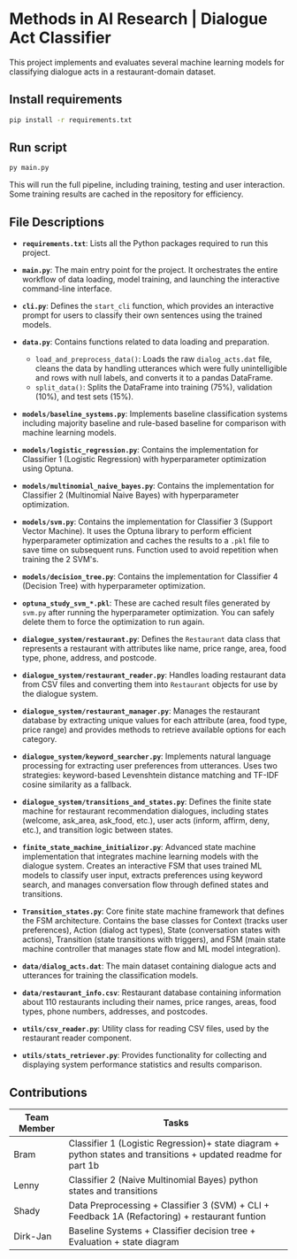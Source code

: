 # Methods in AI Research | Dialogue Act Classifier

This project implements and evaluates several machine learning models for classifying dialogue acts in a restaurant-domain dataset.

## Install requirements
```bash
pip install -r requirements.txt
```

## Run script
```bash
py main.py
```
This will run the full pipeline, including training, testing and user interaction. Some training results are cached in the repository for efficiency.

## File Descriptions

- **`requirements.txt`**: Lists all the Python packages required to run this project.
- **`main.py`**: The main entry point for the project. It orchestrates the entire workflow of data loading, model training, and launching the interactive command-line interface.
- **`cli.py`**: Defines the `start_cli` function, which provides an interactive prompt for users to classify their own sentences using the trained models.
- **`data.py`**: Contains functions related to data loading and preparation.
  - `load_and_preprocess_data()`: Loads the raw `dialog_acts.dat` file, cleans the data by handling utterances which were fully unintelligible and rows with null labels, and converts it to a pandas DataFrame.
  - `split_data()`: Splits the DataFrame into training (75%), validation (10%), and test sets (15%).
- **`models/baseline_systems.py`**: Implements baseline classification systems including majority baseline and rule-based baseline for comparison with machine learning models.
- **`models/logistic_regression.py`**: Contains the implementation for Classifier 1 (Logistic Regression) with hyperparameter optimization using Optuna.
- **`models/multinomial_naive_bayes.py`**: Contains the implementation for Classifier 2 (Multinomial Naive Bayes) with hyperparameter optimization.
- **`models/svm.py`**: Contains the implementation for Classifier 3 (Support Vector Machine). It uses the Optuna library to perform efficient hyperparameter optimization and caches the results to a `.pkl` file to save time on subsequent runs. Function used to avoid repetition when training the 2 SVM's.
- **`models/decision_tree.py`**: Contains the implementation for Classifier 4 (Decision Tree) with hyperparameter optimization.
- **`optuna_study_svm_*.pkl`**: These are cached result files generated by `svm.py` after running the hyperparameter optimization. You can safely delete them to force the optimization to run again.

- **`dialogue_system/restaurant.py`**: Defines the `Restaurant` data class that represents a restaurant with attributes like name, price range, area, food type, phone, address, and postcode.
- **`dialogue_system/restaurant_reader.py`**: Handles loading restaurant data from CSV files and converting them into `Restaurant` objects for use by the dialogue system.
- **`dialogue_system/restaurant_manager.py`**: Manages the restaurant database by extracting unique values for each attribute (area, food type, price range) and provides methods to retrieve available options for each category.
- **`dialogue_system/keyword_searcher.py`**: Implements natural language processing for extracting user preferences from utterances. Uses two strategies: keyword-based Levenshtein distance matching and TF-IDF cosine similarity as a fallback.
- **`dialogue_system/transitions_and_states.py`**: Defines the finite state machine for restaurant recommendation dialogues, including states (welcome, ask_area, ask_food, etc.), user acts (inform, affirm, deny, etc.), and transition logic between states.
- **`finite_state_machine_initializor.py`**: Advanced state machine implementation that integrates machine learning models with the dialogue system. Creates an interactive FSM that uses trained ML models to classify user input, extracts preferences using keyword search, and manages conversation flow through defined states and transitions.
- **`Transition_states.py`**: Core finite state machine framework that defines the FSM architecture. Contains the base classes for Context (tracks user preferences), Action (dialog act types), State (conversation states with actions), Transition (state transitions with triggers), and FSM (main state machine controller that manages state flow and ML model integration).


- **`data/dialog_acts.dat`**: The main dataset containing dialogue acts and utterances for training the classification models.
- **`data/restaurant_info.csv`**: Restaurant database containing information about 110 restaurants including their names, price ranges, areas, food types, phone numbers, addresses, and postcodes.

- **`utils/csv_reader.py`**: Utility class for reading CSV files, used by the restaurant reader component.
- **`utils/stats_retriever.py`**: Provides functionality for collecting and displaying system performance statistics and results comparison.



## Contributions

| Team Member | Tasks                                                                                             |
|-------------|---------------------------------------------------------------------------------------------------|
| Bram        | Classifier 1 (Logistic Regression)+  state diagram + python states and transitions  + updated readme for part 1b                                                         |
| Lenny       | Classifier 2 (Naive Multinomial Bayes)   python states and transitions                                                         |
| Shady       | Data Preprocessing + Classifier 3 (SVM) + CLI + Feedback 1A (Refactoring)  + restaurant funtion                     |
| Dirk-Jan    | Baseline Systems +  Classifier decision tree + Evaluation   + state diagram                                  |

